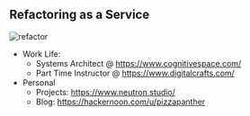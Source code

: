## Refactoring as a Service

![refactor](https://media.giphy.com/media/322W3VduHG5elXisAh/source.gif)

- Work Life:
    - Systems Architect @ https://www.cognitivespace.com/
    - Part Time Instructor @ https://www.digitalcrafts.com/
- Personal
    - Projects: https://www.neutron.studio/
    - Blog: https://hackernoon.com/u/pizzapanther
